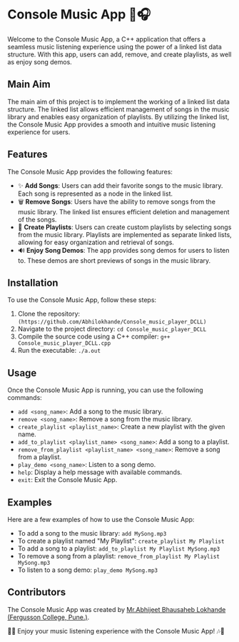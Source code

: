 # Console Music App 🎵🎧

Welcome to the Console Music App, a C++ application that offers a seamless music listening experience using the power of a linked list data structure. With this app, users can add, remove, and create playlists, as well as enjoy song demos.

## Main Aim

The main aim of this project is to implement the working of a linked list data structure. The linked list allows efficient management of songs in the music library and enables easy organization of playlists. By utilizing the linked list, the Console Music App provides a smooth and intuitive music listening experience for users.

## Features

The Console Music App provides the following features:

- ✨ **Add Songs**: Users can add their favorite songs to the music library. Each song is represented as a node in the linked list.
- 🗑️ **Remove Songs**: Users have the ability to remove songs from the music library. The linked list ensures efficient deletion and management of the songs.
- 📂 **Create Playlists**: Users can create custom playlists by selecting songs from the music library. Playlists are implemented as separate linked lists, allowing for easy organization and retrieval of songs.
- 🔊 **Enjoy Song Demos**: The app provides song demos for users to listen to. These demos are short previews of songs in the music library.

## Installation

To use the Console Music App, follow these steps:

1. Clone the repository: `(https://github.com/Abhilokhande/Console_music_player_DCLL)`
2. Navigate to the project directory: `cd Console_music_player_DCLL`
3. Compile the source code using a C++ compiler: `g++ Console_music_player_DCLL.cpp`
4. Run the executable: `./a.out`

## Usage

Once the Console Music App is running, you can use the following commands:

- `add <song_name>`: Add a song to the music library.
- `remove <song_name>`: Remove a song from the music library.
- `create_playlist <playlist_name>`: Create a new playlist with the given name.
- `add_to_playlist <playlist_name> <song_name>`: Add a song to a playlist.
- `remove_from_playlist <playlist_name> <song_name>`: Remove a song from a playlist.
- `play_demo <song_name>`: Listen to a song demo.
- `help`: Display a help message with available commands.
- `exit`: Exit the Console Music App.

## Examples

Here are a few examples of how to use the Console Music App:

- To add a song to the music library: `add MySong.mp3`
- To create a playlist named "My Playlist": `create_playlist My Playlist`
- To add a song to a playlist: `add_to_playlist My Playlist MySong.mp3`
- To remove a song from a playlist: `remove_from_playlist My Playlist MySong.mp3`
- To listen to a song demo: `play_demo MySong.mp3`

## Contributors

The Console Music App was created by [Mr.Abhijeet Bhausaheb Lokhande (Fergusson College, Pune.)](https://github.com/Abhilokhande).

🎵🎶 Enjoy your music listening experience with the Console Music App! 🎶🎵

